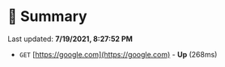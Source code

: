 # 📖 Summary
Last updated: **7/19/2021, 8:27:52 PM**

- `GET` [https://google.com](https://google.com) - **Up** (268ms)
